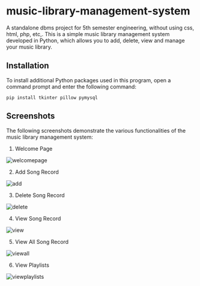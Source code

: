 # music-library-management-system
A standalone dbms project for 5th semester engineering, without using css, html, php, etc,. This is a simple music library management system developed in Python, which allows you to add, delete, view and manage your music library. 

## Installation
To install additional Python packages used in this program, open a command prompt and enter the following command:

```
pip install tkinter pillow pymysql
```
## Screenshots
The following screenshots demonstrate the various functionalities of the music library management system:

1. Welcome Page

![welcomepage](https://user-images.githubusercontent.com/60599324/117186095-2178ed80-adf8-11eb-9cb9-a0c66ab288b2.jpg)

2. Add Song Record

![add](https://user-images.githubusercontent.com/60599324/117186217-3bb2cb80-adf8-11eb-9050-b438687d7b04.jpg)

3. Delete Song Record

![delete](https://user-images.githubusercontent.com/60599324/117186233-42414300-adf8-11eb-8ac0-8f2ab29e8c1c.jpg)

4. View Song Record

![view](https://user-images.githubusercontent.com/60599324/117186335-56854000-adf8-11eb-92a8-7634eba89931.jpg)

5. View All Song Record

![viewall](https://user-images.githubusercontent.com/60599324/117186470-7ae11c80-adf8-11eb-9524-ad6332c28160.jpg)

6. View Playlists
 
![viewplaylists](https://user-images.githubusercontent.com/60599324/117186491-80d6fd80-adf8-11eb-8f18-0a80ae28077d.jpg)
